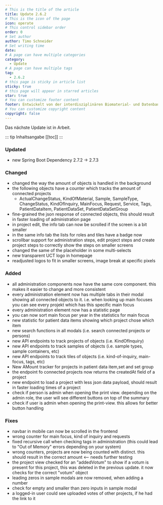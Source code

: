 ```yaml
---
# This is the title of the article
title: Update 2.6.2
# This is the icon of the page
icon: operate
# This control sidebar order
order: 0
# Set author
author: Timo Schneider
# Set writing time
date: 
# A page can have multiple categories
category:
  - Update
# A page can have multiple tags
tag:
  - 2.6.2
# this page is sticky in article list
sticky: true
# this page will appear in starred articles
star: true
# You can customize footer content
footer: Entwickelt von der interdisziplinären Biomaterial- und Datenbank Frankfurt (iBDF)
# You can customize copyright content
copyright: false
---
```


Das nächste Update ist in Arbeit.

<!-- more -->
::: tip Inhaltsangabe
[[toc]]
:::

### Updated
- new Spring Boot Dependency 2.7.2 -> 2.7.3

### Changed
- changed the way the amount of objects is handled in the background
- the following objects have a counter which tracks the amount of connected projects
    - ActualChangeStatus, KindOfMaterial, Sample, SampleType, ChangeStatus, KindOfInquiry, MainFocus, Request, Service, Tags, PatientDataItem, PatientDataSet, PatientDataSetGroup
- fine-grained the json response of connected objects, this should result in faster loading of administration page
- in project edit, the info tab can now be scrolled if the screen is a bit smaller
- in the same info tab the lists for roles and tiles have a badge now
- scrollbar support for administration steps, edit project steps and create project steps to correctly show the steps on smaller screens
- changed the same of the placeholder in some multi-selects 
- new transparent UCT logo in homepage
- readjusted logos to fit in smaller screens, image break at specific pixels


### Added
- all administration components now have the same core component. this makes it easier to change and more consistent
- every administration element now has multiple tabs in their modal showing all connected objects to it. i.e. when looking up main focuses you can see every projekt which has this specific main focus
- every administration element now has a statistic page
- you can now sort main focus per year in the statistics for main focus
- new statistic for patient data items showing which project chose which item
- new search functions in all modals (i.e. search connected projects or persons)
- new API endpoints to track projects of objects (i.e. KindOfInquiry)
- new API endpoints to track samples of objects (i.e. sample types, sample containers, etc)
- new API endpoints to track tiles of objects (i.e. kind-of-inquiry, main-focus, tags, etc)
- New AMount tracker for projects in patient data item,set and set group
- the endpoint fo connected projects now returns the createdAt field of a project
- new endpoint to load a project with less json data payload, should result in faster loading times of a project
- check if person is admin when opening the print view. depending on the admin role, the user will see different buttons on top of the summary
- check if user is admin when opening the print-view. this allows for better button handling

### Fixes
- navbar in mobile can now be scrolled in the frontend
- wrong counter for main focus, kind of inquiry and requests
- fixed recursive call when checking tags in administration (this could lead to "Out of Memory" errors depending on your system)
- wrong counters, projects are now being counted with distinct. this should result in the correct amount <-- needs further testing
- the project view checked for an "addedVotum" to show if a votum is present for this project, this was deleted in the previous update. it now checks for the correct "votum" object
- leading zeros in sample modals are now removed, when adding a number
- check for empty and smaller than zero inputs in sample modal
- a logged-in user could see uploaded votes of other projects, if he had the link to it <Badge type="error" text="CRITICAL" vertical="top" />


